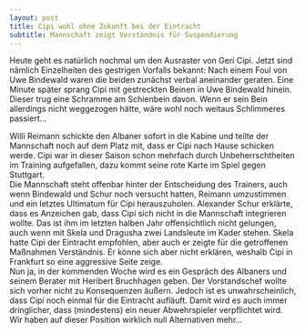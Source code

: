 ```yaml
---
layout: post
title: Cipi wohl ohne Zukunft bei der Eintracht
subtitle: Mannschaft zeigt Verständnis für Suspendierung
---
```


Heute geht es natürlich nochmal um den Ausraster von Geri Cipi. Jetzt sind nämlich Einzelheiten des gestrigen Vorfalls bekannt: Nach einem Foul von Uwe Bindewald waren die beiden zunächst verbal aneinander geraten. Eine Minute später sprang Cipi mit gestreckten Beinen in Uwe Bindewald hinein. Dieser trug eine Schramme am Schienbein davon. Wenn er sein Bein allerdings nicht weggezogen hätte, wäre wohl noch weitaus Schlimmeres passiert...

Willi Reimann schickte den Albaner sofort in die Kabine und teilte der Mannschaft noch auf dem Platz mit, dass er Cipi nach Hause schicken werde. Cipi war in dieser Saison schon mehrfach durch Unbeherrschtheiten im Training aufgefallen, dazu kommt seine rote Karte im Spiel gegen Stuttgart.  
Die Mannschaft steht offenbar hinter der Entscheidung des Trainers, auch wenn Bindewald und Schur noch versucht hatten, Reimann umzustimmen und ein letztes Ultimatum für Cipi herauszuholen. Alexander Schur erklärte, dass es Anzeichen gab, dass Cipi sich nicht in die Mannschaft integrieren wollte. Das ist ihm im letzten halben Jahr offensichtlich nicht gelungen, auch wenn mit Skela und Dragusha zwei Landsleute im Kader stehen. Skela hatte Cipi der Eintracht empfohlen, aber auch er zeigte für die getroffenen Maßnahmen Verständnis. Er könne sich aber nicht erklären, weshalb Cipi in Frankfurt so eine aggressive Seite zeige.  
Nun ja, in der kommenden Woche wird es ein Gespräch des Albaners und seinem Berater mit Heribert Bruchhagen geben. Der Vorstandschef wollte sich vorher nicht zu Konsequenzen äußern. Jedoch ist es unwahrscheinlich, dass Cipi noch einmal für die Eintracht aufläuft. Damit wird es auch immer dringlicher, dass (mindestens) ein neuer Abwehrspieler verpflichtet wird. Wir haben auf dieser Position wirklich null Alternativen mehr...
